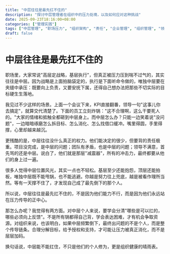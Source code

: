 ```yaml
---
title: "中层往往是最先扛不住的"
description: "探讨中层管理者在组织中的压力处境，以及如何应对这种挑战"
date: 2025-09-23T18:16:00+08:00
categories: ["管理实践"]
tags: ["中层管理", "职场压力", "组织架构", "责任", "企业管理", "组织管理", "领导力", "管理工具", "绩效管理", "数据分析"]
draft: false
---
```


# 中层往往是最先扛不住的

职场里，大家常说"高层定战略，基层执行"，但真正被压力压到喘不过气的，其实往往是中层。因为战略是上面拍脑袋定的，执行是下面听命令做的，唯独中层要在夹缝中承压：既要向上负责，又要安抚下属，还得自己想办法把那些不切实际的目标硬生生落地。

我见过不少这样的场景。上面一个会议下来，KPI直接翻番，领导一句"这事儿你去搞定"，就算交代清楚了。下面的员工立刻炸锅："这不合理啊，这么干要死人的。"大家的情绪和抵触全都砸到中层身上。而中层怎么办？只能一边笑着说"没问题"，一边暗暗琢磨怎么拆目标、怎么消化、怎么找借口缓冲。嘴里得圆，手里得撑，心里却越来越沉。

更残酷的是，中层往往没什么真正的权力。他们能决定的很少，但要背的责任极重。项目没完成，是中层的问题；团队有矛盾，也是中层的问题；领导不满意，首先骂的还是中层。说白了，他们就是那层"减震器"，所有的冲击力，最终都要从他们的身上过一遍。

很多人觉得中层位置风光，其实一点也不轻松。基层至少还能抱怨，顶层还能拍板，唯独中层既不能甩锅，也不能逃避。你越是努力往上兜底，越是被看作理所当然。等有一天撑不住了，才发现自己成了最先倒下的那个人。

所以说，中层往往是最先扛不住的，不是因为他们能力不行，而是因为他们永远站在压力传导的正中心。

那怎么办呢？我觉得有两方面。对中层个人来说，要学会分清"哪些是可以扛的，哪些必须向上反馈"。不是所有锅都得自己背，学会表达困难，才有机会争取资源。对组织来说，也该明白，如果中层频繁倒下，最终出问题的不是个人，而是整个传导链条。合理分解目标，给予授权和支持，才可能让压力被真正消化，而不是层层加码。

换句话说，中层能不能扛住，不只是他们的个人修为，更是组织健康的晴雨表。